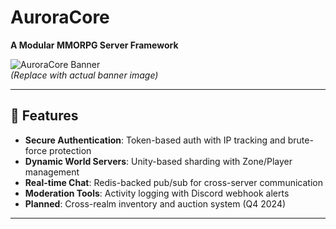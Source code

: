 # AuroraCore  
**A Modular MMORPG Server Framework**  

![AuroraCore Banner](https://via.placeholder.com/1200x400?text=AuroraCore+Architecture)  
*(Replace with actual banner image)*  

---

## 🚀 Features  
- **Secure Authentication**: Token-based auth with IP tracking and brute-force protection  
- **Dynamic World Servers**: Unity-based sharding with Zone/Player management  
- **Real-time Chat**: Redis-backed pub/sub for cross-server communication  
- **Moderation Tools**: Activity logging with Discord webhook alerts  
- **Planned**: Cross-realm inventory and auction system (Q4 2024)  

---



